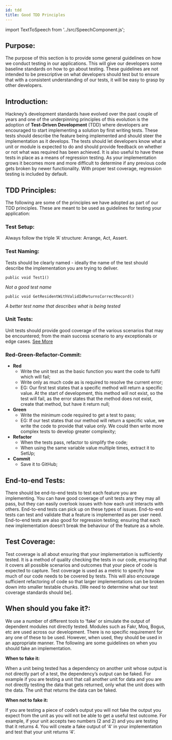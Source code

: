 ```yaml
---
id: tdd
title: Good TDD Principles
---
```


import TextToSpeech from '../src/SpeechComponent.js';

<TextToSpeech>

## Purpose:

The purpose of this section is to provide some general guidelines on how we conduct testing in our applications.  This will give our developers some baseline standards on how to go about testing.  These guidelines are not intended to be prescriptive on what developers should test but to ensure that with a consistent understanding of our tests, it will be easy to grasp by other developers.
## Introduction:

Hackney’s development standards have evolved over the past couple of years and one of the underpinning principles of this evolution is the adoption of **Test-Driven Development** (TDD) where developers are encouraged to start implementing a solution by first writing tests. These tests should describe the feature being implemented and should steer the implementation as it develops. The tests should let developers know what a unit or module is expected to do and should provide feedback on whether or not what was required has been achieved.  It is also useful to have these tests in place as a means of regression testing. As your implementation grows it becomes more and more difficult to determine if any previous code gets broken by newer functionality. With proper test coverage, regression testing is included by default.

## TDD Principles:
The following are some of the principles we have adopted as part of our TDD principles.  These are meant to be used as guidelines for testing your application:
### Test Setup:

Always follow the triple ‘A’ structure: Arrange, Act, Assert.
### Test Naming:
Tests should be clearly named - ideally the name of the test should describe the implementation you are trying to deliver.  

```dotnet
public void Test1()
```
_Not a good test name_
```dotnet
public void GetResidentWithValidIdReturnsCorrectRecord()
``` 
_A better test name that describes what is being tested_
### Unit Tests:

Unit tests should provide good coverage of the various scenarios that may be encountered; from the main success scenario to any exceptionals or edge cases.
[See More](/unit_testing)
### Red-Green-Refactor-Commit:

- **Red**
  * Write the unit test as the basic function you want the code to fulfil which will fail;
  * Write only as much code as is required to resolve the current error;
  * EG: Our first test states that a specific method will return a specific value. At the start of development, this method will not exist, so the test will fail, as the error states that the method does not exist, create that method, but have it return null;
- **Green**
  * Write the minimum code required to get a test to pass;
  * EG: If our test states that our method will return a specific value, we write the code to provide that value only. We could then write more complex tests to develop greater complexity;
- **Refactor**
  * When the tests pass, refactor to simplify the code;
  * When using the same variable value multiple times, extract it to SetUp;
- **Commit**
  * Save it to GitHub;

## End-to-end Tests:
There should be end-to-end tests to test each feature you are implementing. You can have good coverage of unit tests any they may all pass, but they can easily overlook issues with how each unit interacts with others. End-to-end tests can pick up on these types of issues.
End-to-end tests can test and validate that a feature is implemented as per user need.
End-to-end tests are also good for regression testing; ensuring that each new implementation doesn’t break the behaviour of the feature as a whole.
## Test Coverage:
Test coverage is all about ensuring that your implementation is sufficiently tested.  It is a method of quality checking the tests in our code, ensuring that it covers all possible scenarios and outcomes that your piece of code is expected to capture.
Test coverage is used as a metric to specify how much of our code needs to be covered by tests.  This will also encourage sufficient refactoring of code so that larger implementations can be broken down into smaller testable chunks.
[We need to determine what our test coverage standards should be].
## When should you fake it?:
We use a number of different tools to ‘fake’ or simulate the output of dependent modules not directly tested.  Modules such as Fakr, Moq, Bogus, etc are used across our development.  There is no specific requirement for any one of these to be used.  However, when used, they should be used in an appropriate manner.  The following are some guidelines on when you should fake an implementation.

**When to fake it:**

When a unit being tested has a dependency on another unit whose output is not directly part of a test, the dependency’s output can be faked.  For example if you are testing a unit that call another unit for data and you are not directly testing the data that gets returned, only what the unit does with the data.  The unit that returns the data can be faked.

**When not to fake it:**

If you are testing a piece of code’s output you will not fake the output you expect from the unit as you will not be able to get a useful test outcome.  For example, if your unit accepts two numbers (2 and 2) and you are testing that it returns 4.  You will create a fake output of ‘4’ in your implementation and test that your unit returns ‘4’.

</TextToSpeech>